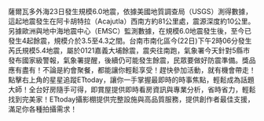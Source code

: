 薩爾瓦多外海23日發生規模6.0地震，依據美國地質調查局（USGS）測得數據，這起地震發生在阿卡胡特拉（Acajutla）西南方約81公里處，震源深度約10公里。另據歐洲與地中海地震中心（EMSC）監測數據，在規模6.0地震發生後，至今已發生4起餘震，規模介於3.5至4.3之間。台南市南化區今(22日)下午2時06分發生芮氏規模5.4地震，屬於0121嘉義大埔餘震，震央往南跑，氣象署今天針對5縣市發布國家級警報，氣象署提醒，後續仍可能發生餘震，民眾要做好防震準備。獎品應有盡有！不論是約會聚餐，都能讓你輕鬆享受！趕快參加活動，就有機會帶走！點擊右上角的星星追蹤ETtoday，讓你一手掌握最即時的時事焦點，輕鬆成為話題大師！全台好房隨手可得，即賞屋提供即時看房資訊與專業分析，省時省力，輕鬆找到完美家！ETtoday攝影棚提供完整設施與高品質服務，提供創作者最佳支援，滿足你各種拍攝需求！